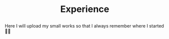 # <p align="center">Experience</p>

Here I will upload my small works so that I always remember where I started 👨‍💻
